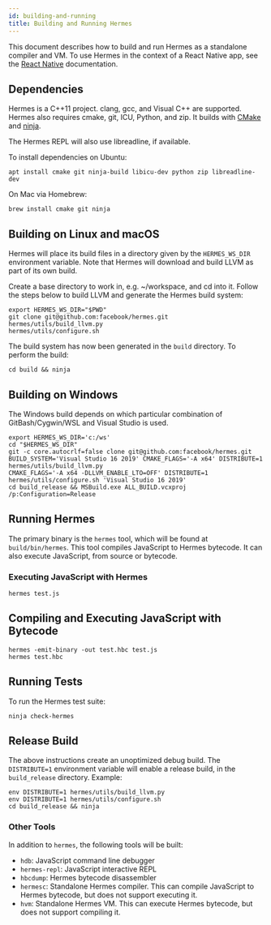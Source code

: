 ```yaml
---
id: building-and-running
title: Building and Running Hermes
---
```


This document describes how to build and run Hermes as a standalone compiler and VM. To use Hermes in the context of a React Native app, see the [React Native](https://facebook.github.io/react-native/docs/getting-started) documentation.

## Dependencies

Hermes is a C++11 project. clang, gcc, and Visual C++ are supported. Hermes also requires cmake, git, ICU, Python, and zip. It builds with [CMake](https://cmake.org) and [ninja](https://ninja-build.org).

The Hermes REPL will also use libreadline, if available.

To install dependencies on Ubuntu:

    apt install cmake git ninja-build libicu-dev python zip libreadline-dev

On Mac via Homebrew:

    brew install cmake git ninja

## Building on Linux and macOS

Hermes will place its build files in a directory given by the `HERMES_WS_DIR` environment variable. Note that Hermes will download and build LLVM as part of its own build.

Create a base directory to work in, e.g. ~/workspace, and cd into it. Follow the steps below to build LLVM and generate the Hermes build system:

    export HERMES_WS_DIR="$PWD"
    git clone git@github.com:facebook/hermes.git
    hermes/utils/build_llvm.py
    hermes/utils/configure.sh

The build system has now been generated in the `build` directory. To perform the build:

    cd build && ninja

## Building on Windows

The Windows build depends on which particular combination of GitBash/Cygwin/WSL and Visual Studio is used.

    export HERMES_WS_DIR='c:/ws'
    cd "$HERMES_WS_DIR"
    git -c core.autocrlf=false clone git@github.com:facebook/hermes.git
    BUILD_SYSTEM='Visual Studio 16 2019' CMAKE_FLAGS='-A x64' DISTRIBUTE=1 hermes/utils/build_llvm.py
    CMAKE_FLAGS='-A x64 -DLLVM_ENABLE_LTO=OFF' DISTRIBUTE=1 hermes/utils/configure.sh 'Visual Studio 16 2019'
    cd build_release && MSBuild.exe ALL_BUILD.vcxproj /p:Configuration=Release

## Running Hermes

The primary binary is the `hermes` tool, which will be found at `build/bin/hermes`. This tool compiles JavaScript to Hermes bytecode. It can also execute JavaScript, from source or bytecode.

### Executing JavaScript with Hermes

    hermes test.js

## Compiling and Executing JavaScript with Bytecode

    hermes -emit-binary -out test.hbc test.js
    hermes test.hbc


## Running Tests

To run the Hermes test suite:

    ninja check-hermes


## Release Build

The above instructions create an unoptimized debug build. The `DISTRIBUTE=1` environment variable will enable a release build, in the `build_release` directory. Example:

    env DISTRIBUTE=1 hermes/utils/build_llvm.py
    env DISTRIBUTE=1 hermes/utils/configure.sh
    cd build_release && ninja

### Other Tools

In addition to `hermes`, the following tools will be built:

- `hdb`: JavaScript command line debugger
- `hermes-repl`: JavaScript interactive REPL
- `hbcdump`: Hermes bytecode disassembler
- `hermesc`: Standalone Hermes compiler. This can compile JavaScript to Hermes bytecode, but does not support executing it.
- `hvm`: Standalone Hermes VM. This can execute Hermes bytecode, but does not support compiling it.
